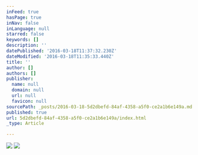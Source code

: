 ```yaml
---
inFeed: true
hasPage: true
inNav: false
inLanguage: null
starred: false
keywords: []
description: ''
datePublished: '2016-03-18T11:37:32.230Z'
dateModified: '2016-03-18T11:35:33.440Z'
title: ''
author: []
authors: []
publisher:
  name: null
  domain: null
  url: null
  favicon: null
sourcePath: _posts/2016-03-18-5d2dbefd-84af-4358-a5f0-ce2a1b6e149a.md
published: true
url: 5d2dbefd-84af-4358-a5f0-ce2a1b6e149a/index.html
_type: Article

---
```

![](https://the-grid-user-content.s3-us-west-2.amazonaws.com/c061fe0e-6860-483b-bddb-6ccfe5c283d2.jpg)
![](https://the-grid-user-content.s3-us-west-2.amazonaws.com/4654f6f9-3c46-427e-857c-dc5d759a2585.jpg)